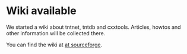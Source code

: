 Wiki available
==============

We started a wiki about tntnet, tntdb and cxxtools. Articles, howtos
and other information will be collected there.

You can find the wiki at [at sourceforge](http://sourceforge.net/apps/mediawiki/tntnet/index.php).

